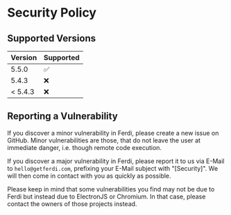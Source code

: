 # Security Policy

## Supported Versions

| Version | Supported          |
| ------- | ------------------ |
| 5.5.0   | :white_check_mark: |
| 5.4.3   | :x:                |
| < 5.4.3 | :x:                |

## Reporting a Vulnerability

If you discover a minor vulnerability in Ferdi, please create a new issue on GitHub. Minor vulnerabilities are those, that do not leave the user at immediate danger, i.e. though remote code execution.

If you discover a major vulnerability in Ferdi, please report it to us via E-Mail to `hello@getferdi.com`, prefixing your E-Mail subject with "[Security]". We will then come in contact with you as quickly as possible.

Please keep in mind that some vulnerabilities you find may not be due to Ferdi but instead due to ElectronJS or Chromium. In that case, please contact the owners of those projects instead.
